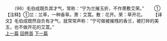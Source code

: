 　　（96）毛伯成既负其才气，常称：“宁为兰摧玉折，不作萧敷艾荣。”
　　①【注释】①兰：兰草，一种香草。萧：艾蒿。敷：花开。荣：草开花。
　　【译文】毛伯成既然自负有才气，就常常声称：“宁可做被摧残的香兰，被打碎的美玉，也不做开花的艾蒿。”
<br>[上一篇](02_095) [回卷首](02_000) [下一篇](02_097)
